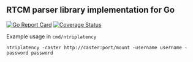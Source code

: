 ## RTCM parser library implementation for Go

[![Go Report Card](https://goreportcard.com/badge/github.com/go-gnss/rtcm)](https://goreportcard.com/report/github.com/go-gnss/rtcm)
[![Coverage Status](https://coveralls.io/repos/github/go-gnss/rtcm/badge.svg?branch=master)](https://coveralls.io/github/go-gnss/rtcm?branch=master)

Example usage in `cmd/ntriplatency`

```
ntriplatency -caster http://caster:port/mount -username username -password password

```
